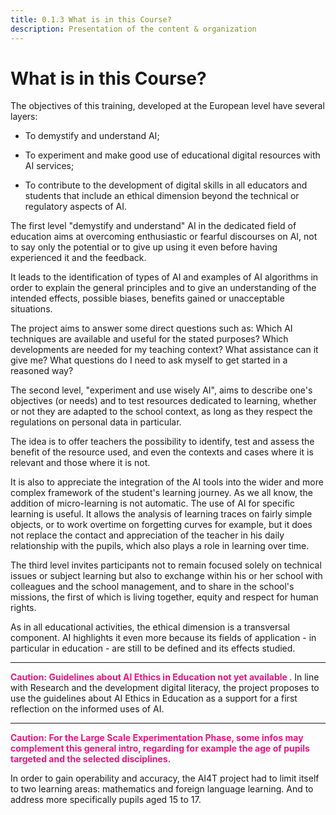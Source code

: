 ```yaml
---
title: 0.1.3 What is in this Course?
description: Presentation of the content & organization
---
```


# What is in this Course?

The objectives of this training, developed at the European level have
several layers:

-   To demystify and understand AI;

-   To experiment and make good use of educational digital resources with AI services;

-   To contribute to the development of digital skills in all educators and students that include an ethical dimension beyond the technical or regulatory aspects of AI.

The first level "demystify and understand" AI in the dedicated field of education aims at overcoming enthusiastic or fearful discourses on AI, not to say only the potential or to give up using it even before having experienced it and the feedback.

It leads to the identification of types of AI and examples of AI algorithms in order to explain the general principles and to give an understanding of the intended effects, possible biases, benefits gained or unacceptable situations.

The project aims to answer some direct questions such as: Which AI techniques are available and useful for the stated purposes? Which developments are needed for my teaching context? What assistance can it give me? What questions do I need to ask myself to get started in a reasoned way?

The second level, "experiment and use wisely AI", aims to describe one's objectives (or needs) and to test resources dedicated to learning, whether or not they are adapted to the school context, as long as they respect the regulations on personal data in particular.

The idea is to offer teachers the possibility to identify, test and assess the benefit of the resource used, and even the contexts and cases where it is relevant and those where it is not.

It is also to appreciate the integration of the AI tools into the wider and more complex framework of the student's learning journey. As we all know, the addition of micro-learning is not automatic. The use of AI for specific learning is useful. It allows the analysis of learning traces on fairly simple objects, or to work overtime on forgetting curves for example, but it does not replace the contact and appreciation of the teacher in his daily relationship with the pupils, which also plays a role in learning over time.

The third level invites participants not to remain focused solely on technical issues or subject learning but also to exchange within his or her school with colleagues and the school management, and to share in the school's missions, the first of which is living together, equity and respect for human rights.

As in all educational activities, the ethical dimension is a transversal component. AI highlights it even more because its fields of application - in particular in education - are still to be defined and its effects studied.

---

**<span style="color:#EE147F">Caution: Guidelines about AI Ethics in Education not yet available </span>**. In line with Research and the development digital literacy, the project proposes to use the guidelines about AI Ethics in Education as a support for a first reflection on the informed uses of AI.

---

**<span style="color:#EE147F">Caution: For the Large Scale Experimentation Phase, some infos may complement this general intro, regarding for example the age of pupils targeted and the selected disciplines.</span>**

In order to gain operability and accuracy, the AI4T project had to limit itself to two learning areas: mathematics and foreign language learning. And to address more specifically pupils aged 15 to 17.
